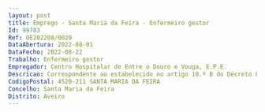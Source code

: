 ```yaml
--- 
layout: post
title: Emprego - Santa Maria da Feira - Enfermeiro gestor
Id: 99783
Ref: OE202208/0029
DataAbertura: 2022-08-01
DataFecho: 2022-08-22
Trabalho: Enfermeiro gestor
Empregador: Centro Hospitalar de Entre o Douro e Vouga, E.P.E.
Descricao: Correspondente ao estabelecido no artigo 10.º B do Decreto Lei n.º 71 2019, de 27 de maio.
CodigoPostal: 4520-211 SANTA MARIA DA FEIRA
Concelho: Santa Maria da Feira
Distrito: Aveiro
--- 
```

